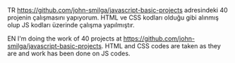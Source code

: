 TR
https://github.com/john-smilga/javascript-basic-projects adresindeki 40 projenin çalışmasını yapıyorum. 
HTML ve CSS kodları olduğu gibi alınmış olup JS kodları üzerinde çalışma yapılmıştır.

EN
I'm doing the work of 40 projects at https://github.com/john-smilga/javascript-basic-projects.
HTML and CSS codes are taken as they are and work has been done on JS codes.